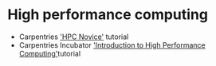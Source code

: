 # High performance computing

- Carpentries ['HPC Novice'](https://swcarpentry.github.io/hpc-novice/) tutorial
- Carpentries Incubator ['Introduction to High Performance Computing'](https://carpentries-incubator.github.io/hpc-intro/)tutorial
